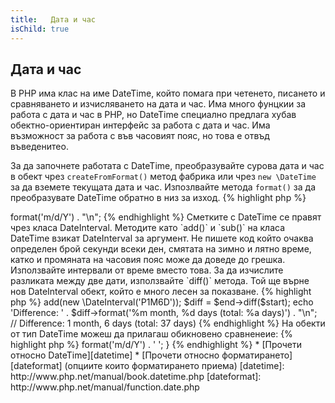 ```yaml
---
title:   Дата и час
isChild: true
---
```


## Дата и час

В PHP има клас на име DateTime, който помага при четенето, писането и сравняването и изчисляването на дата и час.
Има много фунцкии за работа с дата и час в PHP, но DateTime специално предлага хубав обектно-ориентиран интерфейс за
работа с дата и час. Има възможност за работа с във часовият пояс, но това е отвъд въведенитео.

За да започнете работата с DateTime, преобразувайте сурова дата и час в обект чрез `createFromFormat()` метод фабрика
или чрез `new \DateTime` за да вземете текущата дата и час. Изпозлвайте метода `format()` за да преобразувате DateTime обратно в низ за изход.
{% highlight php %}
<?php
$raw = '22. 11. 1968';
$start = \DateTime::createFromFormat('d. m. Y', $raw);

echo 'Start date: ' . $start->format('m/d/Y') . "\n";
{% endhighlight %}

Сметките с DateTime се правят чрез класа DateInterval. Методите като `add()` и `sub()` на класа DateTime взикат DateInterval
за аргумент. Не пишете код който очаква определен брой секунди всеки ден, смятата на зимно и лятно време, катко и промяната
на часовия пояс може да доведе до грешка. Използвайте интервали от време вместо това. За да изчислите разликата между две дати,
използвайте `diff()` метода. Той ще върне нов DateInterval обект, който е много лесен за показване.
{% highlight php %}
<?php
// create a copy of $start and add one month and 6 days
$end = clone $start;
$end->add(new \DateInterval('P1M6D'));

$diff = $end->diff($start);
echo 'Difference: ' . $diff->format('%m month, %d days (total: %a days)') . "\n";
// Difference: 1 month, 6 days (total: 37 days)
{% endhighlight %}

На обекти от тип DateTime можеш да прилагаш обикновено сравненеие:
{% highlight php %}
<?php
if ($start < $end) {
    echo "Start is before end!\n";
}
{% endhighlight %}

Един последен пример ще демонстрира класа DatePeriod. Той се използва за обхождане на повтарящи се събития.
Може да приеме два DateTime обекта, т.е. начало и край и интервал интервал, и ще върне всички обекти по средата.
{% highlight php %}
<?php
// output all thursdays between $start and $end
$periodInterval = \DateInterval::createFromDateString('first thursday');
$periodIterator = new \DatePeriod($start, $periodInterval, $end, \DatePeriod::EXCLUDE_START_DATE);
foreach ($periodIterator as $date) {
    // output each date in the period
    echo $date->format('m/d/Y') . ' ';
}
{% endhighlight %}

* [Прочети относно DateTime][datetime]
* [Прочети относно форматирането][dateformat] (опциите които форматирането приема)

[datetime]: http://www.php.net/manual/book.datetime.php
[dateformat]: http://www.php.net/manual/function.date.php
